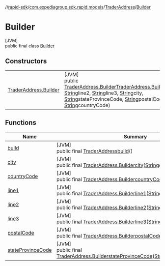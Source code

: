 //[rapid-sdk](../../../../index.md)/[com.expediagroup.sdk.rapid.models](../../index.md)/[TraderAddress](../index.md)/[Builder](index.md)

# Builder

[JVM]\
public final class [Builder](index.md)

## Constructors

| | |
|---|---|
| [TraderAddress.Builder](-trader-address.-builder.md) | [JVM]<br>public [TraderAddress.Builder](index.md)[TraderAddress.Builder](-trader-address.-builder.md)([String](https://docs.oracle.com/javase/8/docs/api/java/lang/String.html)line1, [String](https://docs.oracle.com/javase/8/docs/api/java/lang/String.html)line2, [String](https://docs.oracle.com/javase/8/docs/api/java/lang/String.html)line3, [String](https://docs.oracle.com/javase/8/docs/api/java/lang/String.html)city, [String](https://docs.oracle.com/javase/8/docs/api/java/lang/String.html)stateProvinceCode, [String](https://docs.oracle.com/javase/8/docs/api/java/lang/String.html)postalCode, [String](https://docs.oracle.com/javase/8/docs/api/java/lang/String.html)countryCode) |

## Functions

| Name | Summary |
|---|---|
| [build](build.md) | [JVM]<br>public final [TraderAddress](../index.md)[build](build.md)() |
| [city](city.md) | [JVM]<br>public final [TraderAddress.Builder](index.md)[city](city.md)([String](https://docs.oracle.com/javase/8/docs/api/java/lang/String.html)city) |
| [countryCode](country-code.md) | [JVM]<br>public final [TraderAddress.Builder](index.md)[countryCode](country-code.md)([String](https://docs.oracle.com/javase/8/docs/api/java/lang/String.html)countryCode) |
| [line1](line1.md) | [JVM]<br>public final [TraderAddress.Builder](index.md)[line1](line1.md)([String](https://docs.oracle.com/javase/8/docs/api/java/lang/String.html)line1) |
| [line2](line2.md) | [JVM]<br>public final [TraderAddress.Builder](index.md)[line2](line2.md)([String](https://docs.oracle.com/javase/8/docs/api/java/lang/String.html)line2) |
| [line3](line3.md) | [JVM]<br>public final [TraderAddress.Builder](index.md)[line3](line3.md)([String](https://docs.oracle.com/javase/8/docs/api/java/lang/String.html)line3) |
| [postalCode](postal-code.md) | [JVM]<br>public final [TraderAddress.Builder](index.md)[postalCode](postal-code.md)([String](https://docs.oracle.com/javase/8/docs/api/java/lang/String.html)postalCode) |
| [stateProvinceCode](state-province-code.md) | [JVM]<br>public final [TraderAddress.Builder](index.md)[stateProvinceCode](state-province-code.md)([String](https://docs.oracle.com/javase/8/docs/api/java/lang/String.html)stateProvinceCode) |
